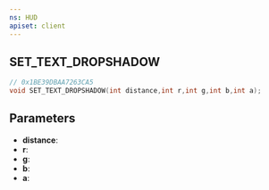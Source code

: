 ```yaml
---
ns: HUD
apiset: client
---
```

## SET_TEXT_DROPSHADOW

```c
// 0x1BE39DBAA7263CA5
void SET_TEXT_DROPSHADOW(int distance,int r,int g,int b,int a);
```


## Parameters
* **distance**:
* **r**:
* **g**:
* **b**:
* **a**:



